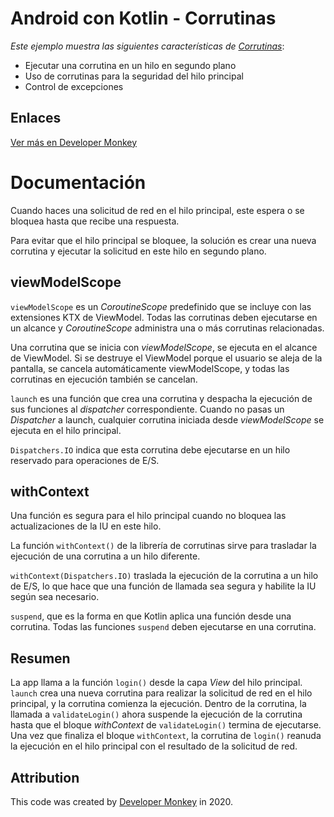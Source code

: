 # Android con Kotlin - Corrutinas

*Este ejemplo muestra las siguientes características de [Corrutinas](https://developer.android.com/kotlin/coroutines?hl=es)*:

* Ejecutar una corrutina en un hilo en segundo plano
* Uso de corrutinas para la seguridad del hilo principal
* Control de excepciones

## Enlaces

[Ver más en Developer Monkey](https://developermonkey.es/corrutinas-de-kotlin-en-android/)

# Documentación

Cuando haces una solicitud de red en el hilo principal, este espera o se bloquea hasta que recibe una respuesta.

Para evitar que el hilo principal se bloquee, la solución es crear una nueva corrutina y ejecutar la solicitud en este hilo en segundo plano.

## viewModelScope

`viewModelScope` es un *CoroutineScope* predefinido que se incluye con las extensiones KTX de ViewModel.
Todas las corrutinas deben ejecutarse en un alcance y *CoroutineScope* administra una o más corrutinas relacionadas.

Una corrutina que se inicia con *viewModelScope*, se ejecuta en el alcance de ViewModel. Si se destruye el ViewModel porque el usuario se aleja de la pantalla, se cancela automáticamente viewModelScope, y todas las corrutinas en ejecución también se cancelan.

`launch` es una función que crea una corrutina y despacha la ejecución de sus funciones al *dispatcher* correspondiente.
Cuando no pasas un *Dispatcher* a launch, cualquier corrutina iniciada desde *viewModelScope* se ejecuta en el hilo principal.

`Dispatchers.IO` indica que esta corrutina debe ejecutarse en un hilo reservado para operaciones de E/S.


## withContext

Una función es segura para el hilo principal cuando no bloquea las actualizaciones de la IU en este hilo.

La función `withContext()` de la librería de corrutinas sirve para trasladar la ejecución de una corrutina a un hilo diferente.

`withContext(Dispatchers.IO)` traslada la ejecución de la corrutina a un hilo de E/S, lo que hace que una función de llamada sea segura y habilite la IU según sea necesario.

`suspend`, que es la forma en que Kotlin aplica una función desde una corrutina. Todas las funciones `suspend` deben ejecutarse en una corrutina.


## Resumen

La app llama a la función `login()` desde la capa *View* del hilo principal.
`launch` crea una nueva corrutina para realizar la solicitud de red en el hilo principal, y la corrutina comienza la ejecución.
Dentro de la corrutina, la llamada a `validateLogin()` ahora suspende la ejecución de la corrutina hasta que el bloque *withContext* de `validateLogin()` termina de ejecutarse.
Una vez que finaliza el bloque `withContext`, la corrutina de `login()` reanuda la ejecución en el hilo principal con el resultado de la solicitud de red.

## Attribution

This code was created by [Developer Monkey](https://developermonkey.es) in 2020.